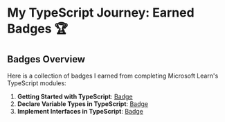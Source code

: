 # My TypeScript Journey: Earned Badges 🏆

## Badges Overview

Here is a collection of badges I earned from completing Microsoft Learn's TypeScript modules:

1. **Getting Started with TypeScript**: [Badge](https://learn.microsoft.com/api/achievements/share/en-us/IharBatura-7874/BLMLS8ZD?sharingId=EFB4100EBC51C5C8)
2. **Declare Variable Types in TypeScript**: [Badge](https://learn.microsoft.com/api/achievements/share/en-us/IharBatura-7874/FZUZLVJX?sharingId=EFB4100EBC51C5C8)
3. **Implement Interfaces in TypeScript**: [Badge](https://learn.microsoft.com/api/achievements/share/en-us/IharBatura-7874/DGQUY2BJ?sharingId=EFB4100EBC51C5C8)
